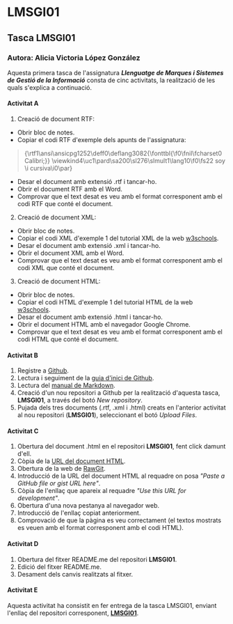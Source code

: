 # LMSGI01

## Tasca LMSGI01

### Autora: Alicia Victoria López González

Aquesta primera tasca de l'assignatura **_Llenguatge de Marques i Sistemes de Gestió de la Informació_** consta de cinc activitats, la realització de les quals s'explica a continuació.


#### Activitat A

1. Creació de document RTF:
 * Obrir bloc de notes.
 * Copiar el codi RTF d'exemple dels apunts de l'assignatura:
 >{\rtf1\ansi\ansicpg1252\deff0\deflang3082{\fonttbl{\f0\fnil\fcharset0 Calibri;}}
\viewkind4\uc1\pard\sa200\sl276\slmult1\lang10\f0\fs22 soy \i cursiva\i0\par}
 * Desar el document amb extensió .rtf i tancar-ho.
 * Obrir el document RTF amb el Word.
 * Comprovar que el text desat es veu amb el format corresponent amb el codi RTF que conté el document.

2. Creació de document XML:
 * Obrir bloc de notes.
 * Copiar el codi XML d'exemple 1 del tutorial XML de la web [w3schools](www.w3schools.com/xml/).
 * Desar el document amb extensió .xml i tancar-ho.
 * Obrir el document XML amb el Word.
 * Comprovar que el text desat es veu amb el format corresponent amb el codi XML que conté el document.

3. Creació de document HTML:
 * Obrir bloc de notes.
 * Copiar el codi HTML d'exemple 1 del tutorial HTML de la web [w3schools](www.w3schools.com/html/).
 * Desar el document amb extensió .html i tancar-ho.
 * Obrir el document HTML amb el navegador Google Chrome.
 * Comprovar que el text desat es veu amb el format corresponent amb el codi HTML que conté el document.

#### Activitat B

1. Registre a [Github](https://github.com).
2. Lectura i seguiment de la [guia d'inici de Github](https://guides.github.com/activities/hello-world/).
3. Lectura del [manual de Markdown](https://www.markdowntutorial.com/).
4. Creació d'un nou repositori a Github per la realització d'aquesta tasca, **LMSGI01**, a través del botó _New repository_.
5. Pujada dels tres documents (.rtf, .xml i .html) creats en l'anterior activitat al nou repositori (**LMSGI01**), seleccionant el botó _Upload Files_.


#### Activitat C

1. Obertura del document .html en el repositori **LMSGI01**, fent click damunt d'ell.
2. Còpia de la [URL del document HTML](https://github.com/alishaibz/LMSGI01/blob/master/tasca_html.html).
3. Obertura de la web de [RawGit](https://rawgit.com/).
4. Introducció de la URL del document HTML al requadre on posa _"Paste a GitHub file or gist URL here"_.
5. Còpia de l'enllaç que apareix al requadre _"Use this URL for development"_.
6. Obertura d'una nova pestanya al navegador web.
7. Introducció de l'enllaç copiat anteriorment.
8. Comprovació de que la pàgina es veu correctament (el textos mostrats es veuen amb el format corresponent amb el codi HTML).


#### Activitat D

 1. Obertura del fitxer README.me del repositori **LMSGI01**.
 2. Edició del fitxer README.me.
 3. Desament dels canvis realitzats al fitxer.
 
#### Activitat E
 Aquesta activitat ha consistit en fer entrega de la tasca LMSGI01, enviant l'enllaç del repositori corresponent, [**LMSGI01**](https://github.com/alishaibz/LMSGI01).
 

